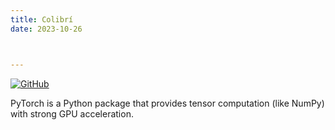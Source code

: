 ```yaml
---
title: Colibrí
date: 2023-10-26



---
```

[![GitHub](https://img.shields.io/badge/GitHub-Repository-blue?logo=github)](https://github.com/pytorch/pytorch)

PyTorch is a Python package that provides tensor computation (like NumPy) with strong GPU acceleration.

<!--more-->
